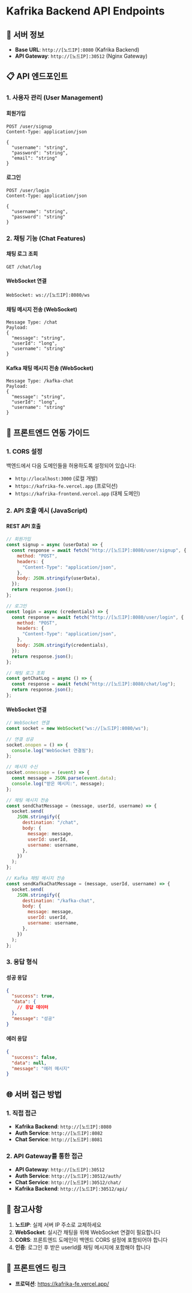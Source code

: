 # Kafrika Backend API Endpoints

## 🚀 서버 정보

- **Base URL**: `http://[노드IP]:8080` (Kafrika Backend)
- **API Gateway**: `http://[노드IP]:30512` (Nginx Gateway)

## 📋 API 엔드포인트

### 1. 사용자 관리 (User Management)

#### 회원가입

```
POST /user/signup
Content-Type: application/json

{
  "username": "string",
  "password": "string",
  "email": "string"
}
```

#### 로그인

```
POST /user/login
Content-Type: application/json

{
  "username": "string",
  "password": "string"
}
```

### 2. 채팅 기능 (Chat Features)

#### 채팅 로그 조회

```
GET /chat/log
```

#### WebSocket 연결

```
WebSocket: ws://[노드IP]:8080/ws
```

#### 채팅 메시지 전송 (WebSocket)

```
Message Type: /chat
Payload:
{
  "message": "string",
  "userId": "long",
  "username": "string"
}
```

#### Kafka 채팅 메시지 전송 (WebSocket)

```
Message Type: /kafka-chat
Payload:
{
  "message": "string",
  "userId": "long",
  "username": "string"
}
```

## 🔧 프론트엔드 연동 가이드

### 1. CORS 설정

백엔드에서 다음 도메인들을 허용하도록 설정되어 있습니다:

- `http://localhost:3000` (로컬 개발)
- `https://kafrika-fe.vercel.app` (프로덕션)
- `https://kafrika-frontend.vercel.app` (대체 도메인)

### 2. API 호출 예시 (JavaScript)

#### REST API 호출

```javascript
// 회원가입
const signup = async (userData) => {
  const response = await fetch("http://[노드IP]:8080/user/signup", {
    method: "POST",
    headers: {
      "Content-Type": "application/json",
    },
    body: JSON.stringify(userData),
  });
  return response.json();
};

// 로그인
const login = async (credentials) => {
  const response = await fetch("http://[노드IP]:8080/user/login", {
    method: "POST",
    headers: {
      "Content-Type": "application/json",
    },
    body: JSON.stringify(credentials),
  });
  return response.json();
};

// 채팅 로그 조회
const getChatLog = async () => {
  const response = await fetch("http://[노드IP]:8080/chat/log");
  return response.json();
};
```

#### WebSocket 연결

```javascript
// WebSocket 연결
const socket = new WebSocket("ws://[노드IP]:8080/ws");

// 연결 성공
socket.onopen = () => {
  console.log("WebSocket 연결됨");
};

// 메시지 수신
socket.onmessage = (event) => {
  const message = JSON.parse(event.data);
  console.log("받은 메시지:", message);
};

// 채팅 메시지 전송
const sendChatMessage = (message, userId, username) => {
  socket.send(
    JSON.stringify({
      destination: "/chat",
      body: {
        message: message,
        userId: userId,
        username: username,
      },
    })
  );
};

// Kafka 채팅 메시지 전송
const sendKafkaChatMessage = (message, userId, username) => {
  socket.send(
    JSON.stringify({
      destination: "/kafka-chat",
      body: {
        message: message,
        userId: userId,
        username: username,
      },
    })
  );
};
```

### 3. 응답 형식

#### 성공 응답

```json
{
  "success": true,
  "data": {
    // 응답 데이터
  },
  "message": "성공"
}
```

#### 에러 응답

```json
{
  "success": false,
  "data": null,
  "message": "에러 메시지"
}
```

## 🌐 서버 접근 방법

### 1. 직접 접근

- **Kafrika Backend**: `http://[노드IP]:8080`
- **Auth Service**: `http://[노드IP]:8082`
- **Chat Service**: `http://[노드IP]:8081`

### 2. API Gateway를 통한 접근

- **API Gateway**: `http://[노드IP]:30512`
- **Auth Service**: `http://[노드IP]:30512/auth/`
- **Chat Service**: `http://[노드IP]:30512/chat/`
- **Kafrika Backend**: `http://[노드IP]:30512/api/`

## 📝 참고사항

1. **노드IP**: 실제 서버 IP 주소로 교체하세요
2. **WebSocket**: 실시간 채팅을 위해 WebSocket 연결이 필요합니다
3. **CORS**: 프론트엔드 도메인이 백엔드 CORS 설정에 포함되어야 합니다
4. **인증**: 로그인 후 받은 userId를 채팅 메시지에 포함해야 합니다

## 🔗 프론트엔드 링크

- **프로덕션**: https://kafrika-fe.vercel.app/
